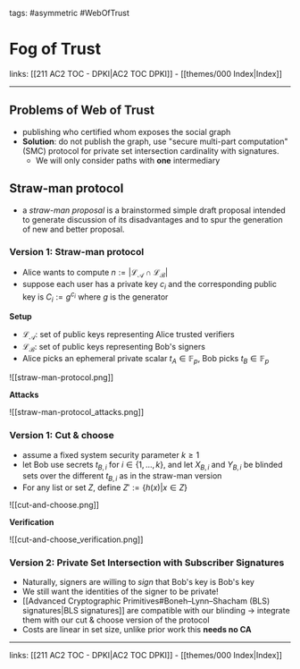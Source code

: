 tags: #asymmetric #WebOfTrust

# Fog of Trust

links: [[211 AC2 TOC - DPKI|AC2 TOC DPKI]] - [[themes/000 Index|Index]]

---

## Problems of Web of Trust

- publishing who certified whom exposes the social graph
- **Solution**: do not publish the graph, use "secure multi-part computation" (SMC) protocol for private set intersection cardinality with signatures.
	- We will only consider paths with **one** intermediary

## Straw-man protocol

- a *straw-man proposal* is a brainstormed simple draft proposal intended to generate discussion of its disadvantages and to spur the generation of new and better proposal.

### Version 1: Straw-man protocol

- Alice wants to compute $n := |\mathcal{L_A} \cap \mathcal{L_B}|$
- suppose each user has a private key $c_i$ and the corresponding public key is $C_i := g^{c_i}$ where $g$ is the generator

**Setup**

- $\mathcal{L_A}$: set of public keys representing Alice trusted verifiers
- $\mathcal{L_B}$: set of public keys representing Bob's signers
- Alice picks an ephemeral private scalar $t_A \in \mathbb{F}_p$, Bob picks $t_B \in \mathbb{F}_p$

![[straw-man-protocol.png]]

**Attacks**

![[straw-man-protocol_attacks.png]]

### Version 1: Cut & choose

- assume a fixed system security parameter $k \geq 1$
- let Bob use secrets $t_{B,i}$ for $i \in \{1,...,k\}$, and let $X_{B,i}$ and $Y_{B,i}$ be blinded sets over the different $t_{B,i}$ as in the straw-man version
- For any list or set $Z$, define $Z' := \{h(x)|x \in Z\}$

![[cut-and-choose.png]]

**Verification**

![[cut-and-choose_verification.png]]

### Version 2: Private Set Intersection with Subscriber Signatures

- Naturally, signers are willing to *sign* that Bob's key is Bob's key
- We still want the identities of the signer to be private!
- [[Advanced Cryptographic Primitives#Boneh–Lynn–Shacham (BLS) signatures|BLS signatures]] are compatible with our blinding $\rightarrow$ integrate them with our cut & choose version of the protocol
- Costs are linear in set size, unlike prior work this **needs no CA**

---
links: [[211 AC2 TOC - DPKI|AC2 TOC DPKI]] - [[themes/000 Index|Index]]